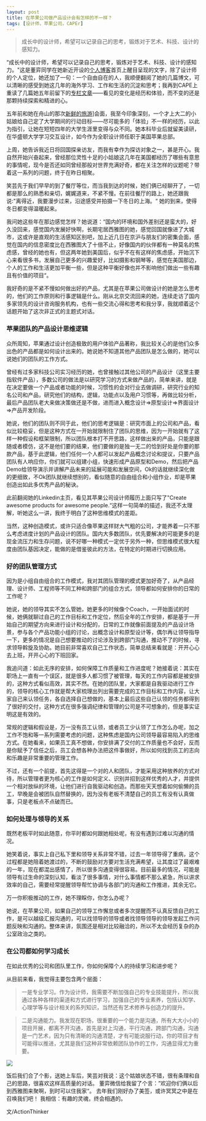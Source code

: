 ```yaml
---
layout: post
title: 在苹果公司做产品设计会有怎样的不一样？
tags: [设计师，苹果公司，CAPEr]
---
```


> 成长中的设计师，希望可以记录自己的思考，锻炼对于艺术、科技、设计的感知力。

“成长中的设计师，希望可以记录自己的思考，锻炼对于艺术、科技、设计的感知力。"这是董弈同学在她新近开设的[个人博客](https://ellendesign.github.io/)首页上醒目呈现的文字，除了设计师的个人定位，她还加了一句：一个自由自在的人，我顺便翻阅了她的几篇博文，可以清晰的感受到她这几年的海外学习、工作和生活的沉淀和思考；我再到CAPE上重读了几篇她五年前留下的[专栏文章](http://hicape.com/category/column/ellen/)——看见的变化是经历和体验，而不变的还是那颗持续探索和精进的心。

五年前和她在舟山的那次[新鲜的旅游](http://hicape.com/2012/10/fresh-travel/)]会面，我至今印象深刻，一个才上大二的小姑娘给自己定了大学期间的行动目标——尽可能多的「体验」不一样的经历，以此为指引，让她在短短四年的大学生涯里变得与众不同。她本科毕业后就留美读研，在华盛顿大学学习交互设计，如今作为全职设计师任职于美国苹果总部。

上周，她告诉我近日将回国探亲访友，而我有幸作为探访对象之一，甚是开心。我自然开始兴奋起来，曾经那位灵性十足的小姑娘这几年在美国都经历了哪些有意思的事情呢，现今是否还如同曾经那般对世界充满好奇，都在关注怎样的议题呢？带着这一系列的问题，终于在昨日相聚。

笑芸先于我们早早的到了餐厅等位，而当我到达的时候，她们俩已经聊开了，一切都是那么的熟悉和亲切，娓娓道来，不紧不慢。在前往餐厅的路上，她还跟我说:"离得近，我要漫步过来，沿途感受并拍摄一下冬日的上海。“ 她的到来，使得冬日都变得温暖起来。

我问她这些年在那边感觉怎样？她说道：“国内的环境和国外差别还是蛮大的，好久没回来，感觉国内发展好快啊，长期宅居西雅图的她，感觉回国就像进了大城市，这或许是直观的生活感知区别吧，加上近几日在京沪与朋友们的密集会面，感觉在国内的信息密度比在西雅图大了十倍不止，好像国内的伙伴都有一种莫名的焦虑感，曾经的她也有，但这两年她到美国后，似乎不在有这样的焦虑感，开始沉下心来看很多书，发展自己更多的兴趣爱好，比如摄影和钢琴等，感觉在美国那边，个人的工作和生活更加平衡一些，但是这种平衡好像也并不影响他们做出一些有趣且有价值的项目“。

我好奇的是不紧不慢如何做出好的产品，尤其是在苹果公司做设计的她是怎么思考的，他们的工作原则和行事逻辑是什么。刚从北京交流回来的她，连续走访了国内多家领先的设计咨询服务机构，也有一些交流心得和思考和我分享，我就顺着这个话题开始了这次非正式的主题式对话。


### 苹果团队的产品设计思维逻辑
众所周知，苹果通过设计创造极致的用户体验产品著称，我比较关心的是他们众多出色的产品都是如何设计出来的。她说她不知道其他产品团队是怎么做的，她可以说她们的团队的工作方式。

曾经有过多家科技公司实习经历的她，也曾接触过其他公司的产品设计（这里主要指软件产品），多数公司的做法是以研究学习的方式来做产品的，简单来讲，就是在决定要做一个产品或者功能的时候，习惯性的会对行业去做调研，研究行业的知名公司和产品，研究他们的结构，逻辑，功能点以及用户习惯等，再做比较分析，最后产品团队老大来做决策做还是不做，进而进入概念设计=>原型设计=>界面设计=>产品开发阶段。

她说，他们的团队则不同于此，他们的思考逻辑是：研究市面上的公司和产品，看似比较稳妥，但是这种方式在一开始就限制住了团队的思维，因为一开始就有了这样一种假设和框架限制，所以团队根本打不开思路，这样做出来的产品，只能是跟随或者模仿，这不是他们要的结果，他们要做的是独一无二的恰到好处是你要的那款产品，基于此逻辑，他们任何一个人都可以发起产品概念讨论和提议，只要产品团队有人响应你，你们就可以组建小组，快速形成产品原型和Demo，然后把产品Demo给领导演示并讲解产品未来的延展可能和发展空间，Ok的话就继续深化做的更细致，不Ok团队就继续想别的，看似随意的自由组合和小组作业，却是苹果创造出如此多优秀产品的秘诀。

此前翻阅她的Linkedin主页，看见其苹果公司设计师履历上面只写了"Create awesome products for awesome people.“这样一句简单的描述，我还不太理解，听她这么一讲，我终于明白了这种思维模式的差距。

当然，这种创造模式，或许只适合像苹果这样财大气粗的公司，才能养着一只不那么考虑进度计划的产品设计的团队。国内大多数团队，优先要解决的可能更多的是现金流压力和生存问题，说不好哪一种模式一定优于另外一种，但思维模式很大程度由团队基因决定，能做的是借鉴彼此的方法，在特定的时期进行切换应用。


### 好的团队管理方式
因为是小组自由组合的工作模式，我对其团队管理的模式更加好奇了，从产品经理、设计师、工程师等不同工种和跨部门的组合方式，领导都如何安排你的日常的工作呢？

她说，她的领导其实不怎么管她，她更多的时候像个Coach，一开始面试的时候，她俩就聊过自己的工作目标和工作定位，然后全年的工作安排，都是基于一开始自己的期望方向来进行设计和分配的，日常的工作就像前面提及的产品设计场景，参与各个产品功能小组的讨论，出概念设计和原型设计等，偶尔再让领导指导一下，更多的情况是自己想要推动的讨论涉及到跨部门沟通，推动不了的时候，寻求领导斡旋及协助。她目前非常喜欢自己工作状态，简单总结来看就是：开开心心去上班，开开心心的下班回家。

我追问道：如此无序的安排，如何保障工作质量和工作进度呢？她接着说：其实在职场上一直有一个误区，就是很多人都习惯了被管理，每天的工作内容都是被安排的，这种方式看似高效，其实不然。在她的团队里，大家都是自我驱动进行工作的，领导的核心工作就是帮大家梳理出列出需要完成的工作目标和工作内容，让大家自己来认领任务，各自选择自己想做的，基本上最后这些自己认领的任务都得到了很好的交付，这种方式在很多强调纪律和管理的公司是不可想象的，但是事实证明这是有效的。

常规的逻辑和假设是，万一没有员工认领，或者员工少认领了工作怎么办呢，加之工作不饱和等一系列需要考虑的问题，这种焦虑是国内公司领导最容易陷入的思维方式。在她看来，如果员工真不想做，你安排满了交付的工作质量也不会好，反而是你赋予了信任之后，员工会想各种办法把这件事做好，所以如何找到员工的志向和乐趣是非常重要的管理工作。

不过，还有一个前提，首先这得是一个对的人和团队，才能采用这种放养的方式对待，所以管理者更为核心的工作是如何定义、识别并招到这样优秀的人才，并提供一个相对放纵的环境，让他们进行自我驱动和创造。而那些天天想着如何偷懒的员工，早晚是会被团队自然替换的，因为没有老板不清楚自己的员工有没有认真做事，只是老板点不点破而已。

### 如何处理与领导的关系
既然老板平时如此随意，你平时都如何跟她相处呢，有没有遇到过难以沟通的情况。

她笑着说，事实上自己私下里和领导关系非常不错，过去一年领导得了重病，这个过程都是她陪着她渡过的，不断的鼓励对方要对生活充满希望，让其度过了最艰难的一年，现在都混出感情了，所以很多沟通变得很容易。目前最多的情况，可能是领导有过生命的深刻认知，看淡了很多事情，对什么事情都不那么紧急，所以讲求效率的自己，需要经常提醒领导帮忙协调与各部门的沟通和工作推进，其余无它。

万一你积极推动的工作，她不理睬你，你怎么办呢？

她说，在苹果公司，如果自己的领导工作懈怠或者多次提醒而不认真反馈自己的工作，是可以越级汇报沟通的，可以找领导的领导或者找领导领导的领导发起工作问题反映和沟通的。整体来讲，氛围还是相对比较融洽的，所以不太会经历复杂的办公室政治之类的。


### 在公司都如何学习成长

在如此优秀的公司和团队里工作，你如何保障个人的持续学习和进步呢？

从目前来看，我觉得主要包含两个层面：
>一是专业学习。作为设计师，我需要不断加强自己的专业技能提升，所以我通过各种各样的渠道和方式进行学习，加强自己的专业素养，包括认知学、心理学等与设计相关的系列知识，当然还有艺术修养与创造力的提升。
 
>二是沟通能力。我发现在职场，很重要的一个能力是沟通，所有大大小小的项目开展，都离不开沟通，首先是对上沟通，平行沟通，跨部门沟通，沟通是一门艺术，因为只有清晰的沟通清楚，才有可能说服行动，你的项目才有可能得以推进，尤其是我们这种非常依赖团队协作的工作，沟通显得尤为重要。

![](https://ws2.sinaimg.cn/large/006tKfTcgy1fltgxvei9tj31400u0q7e.jpg)

饭后我们合了个影，送她上车后，笑芸对我说：这个姑娘状态不错，很有条理和自己的思路，很喜欢这样高质量的对话。
董弈微信给我留了个言：”欢迎你们俩以后到西雅图来聚啊，到时可以住我家“。
去年我们刚好办了美签，或许冥冥之中是在召唤我们吧！
我相信：有趣的灵魂，终会相遇的。


文/ActionThinker



